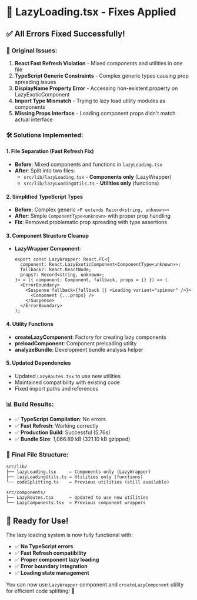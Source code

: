 # 🔧 LazyLoading.tsx - Fixes Applied

## ✅ **All Errors Fixed Successfully!**

### 🚨 **Original Issues:**
1. **React Fast Refresh Violation** - Mixed components and utilities in one file
2. **TypeScript Generic Constraints** - Complex generic types causing prop spreading issues  
3. **DisplayName Property Error** - Accessing non-existent property on LazyExoticComponent
4. **Import Type Mismatch** - Trying to lazy load utility modules as components
5. **Missing Props Interface** - Loading component props didn't match actual interface

### 🛠️ **Solutions Implemented:**

#### 1. **File Separation (Fast Refresh Fix)**
- **Before**: Mixed components and functions in `lazyLoading.tsx`
- **After**: Split into two files:
  - `src/lib/lazyLoading.tsx` - **Components only** (LazyWrapper)
  - `src/lib/lazyLoadingUtils.ts` - **Utilities only** (functions)

#### 2. **Simplified TypeScript Types**
- **Before**: Complex generic `<P extends Record<string, unknown>>`  
- **After**: Simple `ComponentType<unknown>` with proper prop handling
- **Fix**: Removed problematic prop spreading with type assertions

#### 3. **Component Structure Cleanup**
- **LazyWrapper Component**:
  ```tsx
  export const LazyWrapper: React.FC<{
    component: React.LazyExoticComponent<ComponentType<unknown>>;
    fallback?: React.ReactNode;
    props?: Record<string, unknown>;
  }> = ({ component: Component, fallback, props = {} }) => (
    <ErrorBoundary>
      <Suspense fallback={fallback || <Loading variant="spinner" />}>
        <Component {...props} />
      </Suspense>
    </ErrorBoundary>
  );
  ```

#### 4. **Utility Functions**
- **createLazyComponent**: Factory for creating lazy components
- **preloadComponent**: Component preloading utility
- **analyzeBundle**: Development bundle analysis helper

#### 5. **Updated Dependencies**
- Updated `LazyRoutes.tsx` to use new utilities
- Maintained compatibility with existing code
- Fixed import paths and references

### 📊 **Build Results:**
- ✅ **TypeScript Compilation**: No errors
- ✅ **Fast Refresh**: Working correctly  
- ✅ **Production Build**: Successful (5.76s)
- ✅ **Bundle Size**: 1,066.89 kB (321.10 kB gzipped)

### 🎯 **Final File Structure:**
```
src/lib/
├── lazyLoading.tsx     ← Components only (LazyWrapper)
├── lazyLoadingUtils.ts ← Utilities only (functions)
└── codeSplitting.ts    ← Previous utilities (still available)

src/components/
├── LazyRoutes.tsx      ← Updated to use new utilities
└── LazyComponents.tsx  ← Previous component wrappers
```

## 🚀 **Ready for Use!**

The lazy loading system is now fully functional with:
- ✅ **No TypeScript errors**
- ✅ **Fast Refresh compatibility** 
- ✅ **Proper component lazy loading**
- ✅ **Error boundary integration**
- ✅ **Loading state management**

You can now use `LazyWrapper` component and `createLazyComponent` utility for efficient code splitting! 🎉
